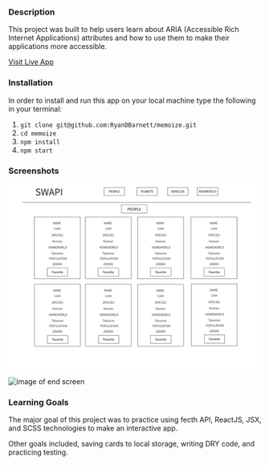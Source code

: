 ### Description

This project was built to help users learn about ARIA (Accessible Rich Internet Applications) attributes and how to use them to make their applications more accessible.

[Visit Live App](https://ryandbarnett.github.io/memoize/)

### Installation

In order to install and run this app on your local machine type the following in your terminal:

1. `git clone git@github.com:RyanDBarnett/memoize.git`
2. `cd memoize`
3. `npm install`
4. `npm start`

### Screenshots

![image of wireframe](./src/media/swapi-wireframe.jpeg)

![image of end screen](./src/media/aria-app-end-screenshot.png)

### Learning Goals

The major goal of this project was to practice using  fecth API, ReactJS, JSX, and SCSS technologies to make an interactive app.

Other goals included, saving cards to local storage, writing DRY code, and practicing testing.
